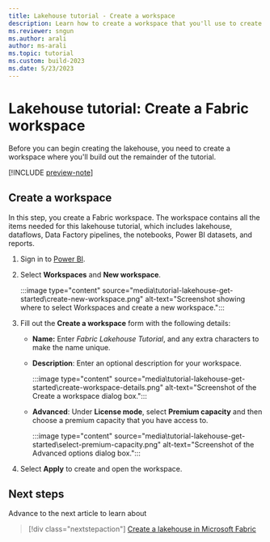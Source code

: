 ```yaml
---
title: Lakehouse tutorial - Create a workspace
description: Learn how to create a workspace that you'll use to create other items required by this end-toend-tutorial.
ms.reviewer: sngun
ms.author: arali
author: ms-arali
ms.topic: tutorial
ms.custom: build-2023
ms.date: 5/23/2023
---
```


# Lakehouse tutorial: Create a Fabric workspace

Before you can begin creating the lakehouse, you need to create a workspace where you'll build out the remainder of the tutorial.

[!INCLUDE [preview-note](../includes/preview-note.md)]

## Create a workspace

In this step, you create a Fabric workspace. The workspace contains all the items needed for this lakehouse tutorial, which includes lakehouse, dataflows, Data Factory pipelines, the notebooks, Power BI datasets, and reports.

1. Sign in to [Power BI](https://powerbi.com/).

1. Select **Workspaces** and **New workspace**.

   :::image type="content" source="media\tutorial-lakehouse-get-started\create-new-workspace.png" alt-text="Screenshot showing where to select Workspaces and create a new workspace.":::

1. Fill out the **Create a workspace** form with the following details:

   * **Name:** Enter *Fabric Lakehouse Tutorial*, and any extra characters to make the name unique.

   * **Description**: Enter an optional description for your workspace.

      :::image type="content" source="media\tutorial-lakehouse-get-started\create-workspace-details.png" alt-text="Screenshot of the Create a workspace dialog box.":::

   * **Advanced**: Under **License mode**, select **Premium capacity** and then choose a premium capacity that you have access to.

      :::image type="content" source="media\tutorial-lakehouse-get-started\select-premium-capacity.png" alt-text="Screenshot of the Advanced options dialog box.":::

1. Select **Apply** to create and open the workspace.

## Next steps

Advance to the next article to learn about
> [!div class="nextstepaction"]
> [Create a lakehouse in Microsoft Fabric](tutorial-build-lakehouse.md)
